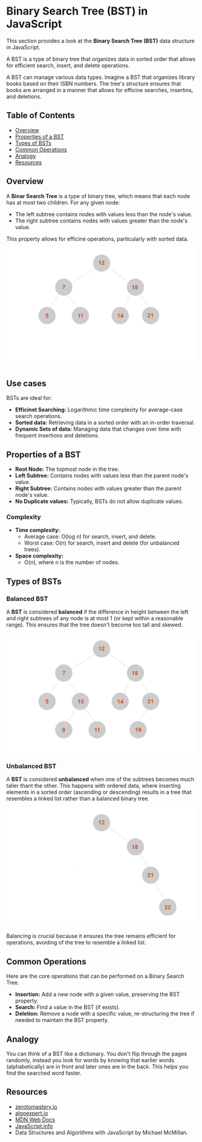 # Binary Search Tree (BST) in JavaScript

This section provides a look at the **Binary Search Tree (BST)** data structure in JavaScript.

A BST is a type of binary tree that organizes data in sorted order that allows for efficient search, insert, and delete operations.

A BST can manage various data types. Imagine a BST that organizes library books based on their ISBN numbers. The tree's structure ensures that books are arranged in a manner that allows for efficine searches, insertins, and deletions.

## Table of Contents

- [Overview](#overview)
- [Properties of a BST](#properties-of-a-BST)
- [Types of BSTs](#types-of-BSTs)
- [Common Operations](#common-operations)
- [Analogy](#analogy)
- [Resources](#resources)

## Overview

A **Binar Search Tree** is a type of binary tree, which means that each node has at most two children.
For any given node: 
- The left subtree contains nodes with values less than the node's value. 
- The right subtree contains nodes with values greater than the node's value.

This property allows for efficine operations, particularly with sorted data.

<img src="../../Assets/Images/BST.png" alt="" />

## Use cases

BSTs are ideal for:

- **Efficinet Searching:** Logarithmic time complexity for average-case search operations.
- **Sorted data:** Retrieving data in a sorted order with an in-order traversal.
- **Dynamic Sets of data:** Managing data that changes over time with frequent insertions and deletions.

## Properties of a BST

- **Root Node:** The topmost node in the tree.
- **Left Subtree:** Contains nodes with values less than the parent node's value.
- **Right Subtree:** Contains nodes with values greater than the parent node's value.
- **No Duplicate values:** Typically, BSTs do not allow duplicate values.

### Complexity

- **Time complexity:**
  - Average case: O(log n) for search, insert, and delete.
  - Worst case: O(n) for search, insert and delete (for unbalanced trees).
- **Space complexity:**
  - O(n), where n is the number of nodes.

## Types of BSTs

### Balanced BST

A **BST** is considered **balanced** if the difference in height between the left and right subtrees of
any node is at most 1 (or kept within a reasonable range). This ensures that the tree doesn't become too tall and skewed.

<img src="../../Assets/Images/balancedBST.png" alt="" />

### Unbalanced BST

A **BST** is considered **unbalanced** when one of the subtrees becomes much taller thant the other. This happens with ordered data, where inserting elements in a sorted order (ascending or descending) results in a tree that resembles a linked list rather than a balanced binary tree.

<img src="../../Assets/Images/unbalancedBST.png" alt="" />

Balancing is crucial because it ensures the tree remains efficient for operations, avoiding of the tree to resemble a linked list.

## Common Operations

Here are the core operations that can be performed on a Binary Search Tree.

- **Insertion:** Add a new node with a given value, preserving the BST property.
- **Search:** Find a value in the BST (if exists).
- **Deletion:** Remove a node with a specific value, re-structuring the tree if needed to maintain the BST property.

## Analogy

You can think of a BST like a dictionary. You don't flip through the pages randomly,
instead you look for words by knowing that earlier words (alphabetically) are in front and later ones are in the back. This helps you find the searched word faster.

## Resources

- [zerotomastery.io](https://zerotomastery.io/)
- [algoexpert.io](https://algoexpert.io/)
- [MDN Web Docs](https://developer.mozilla.org/en-US/)
- [JavaScript.info](https://javascript.info/)
- Data Structures and Algorithms with JavaScript by Michael McMillan.
